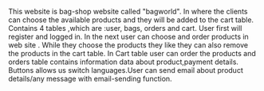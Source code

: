 This website is bag-shop website called "bagworld". In where the clients can choose the available products and they will be added to the cart table. Contains 4 tables ,which are :user, bags, orders and cart. User first will register and logged in. In the next user can choose and order products in web site . While they choose the products they like they can also remove the products in the cart table. In Cart table  user can order the products and orders table contains information data about product,payment details.
Buttons allows us  switch languages.User can send email about product details/any message with email-sending function.

